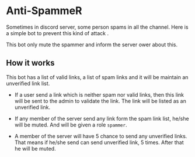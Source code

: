 # Anti-SpammeR

Sometimes in discord server, some person spams in  all the channel. Here is a simple bot to prevent this kind of attack .
   
This bot only mute the spammer and inform the server ower about this.  

## How it works

This bot has a list of valid links, a list of spam links and it will be maintain an unverified link list. 

- If a user send a link which is neither spam nor valid links, then this link will be sent to the admin to validate the link. The link will be listed as an unverified link.  

- If any member of the server send any link form the spam link list, he/she will be muted. And will be given a role `spammer`.   
- A member of the server will have 5 chance to send any unverified links. That means if he/she send can send unverified link, 5 times. After that he will be muted. 